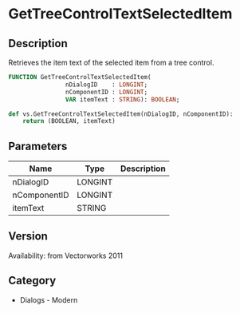 # GetTreeControlTextSelectedItem

## Description
Retrieves the item text of the selected item from a tree control.

```pascal
FUNCTION GetTreeControlTextSelectedItem(
				nDialogID    : LONGINT;
				nComponentID : LONGINT;
				VAR itemText : STRING): BOOLEAN;
```

```python
def vs.GetTreeControlTextSelectedItem(nDialogID, nComponentID):
    return (BOOLEAN, itemText)
```

## Parameters
|Name|Type|Description|
|---|---|---|
|nDialogID|LONGINT|   |
|nComponentID|LONGINT|   |
|itemText|STRING|   |

## Version
Availability: from Vectorworks 2011

## Category
* Dialogs - Modern

